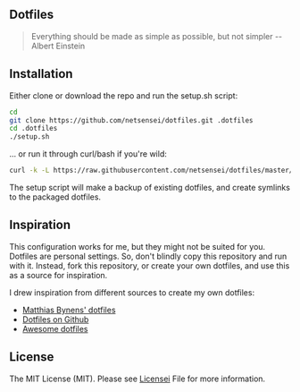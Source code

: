 ## Dotfiles

> Everything should be made as simple as possible, but not simpler
-- Albert Einstein

## Installation

Either clone or download the repo and run the setup.sh script:

```bash
cd
git clone https://github.com/netsensei/dotfiles.git .dotfiles
cd .dotfiles
./setup.sh
```
... or run it through curl/bash if you're wild:

```bash
curl -k -L https://raw.githubusercontent.com/netsensei/dotfiles/master/setup.sh | sudo bash
```

The setup script will make a backup of existing dotfiles, and create symlinks to the packaged dotfiles.

## Inspiration

This configuration works for me, but they might not be suited for you. Dotfiles 
are personal settings. So, don't blindly copy this repository and run with it.
Instead, fork this repository, or create your own dotfiles, and use this as a source
for inspiration.

I drew inspiration from different sources to create my own dotfiles:

* [Matthias Bynens' dotfiles](https://github.com/mathiasbynens/dotfiles)
* [Dotfiles on Github](https://dotfiles.github.io/)
* [Awesome dotfiles](https://github.com/webpro/awesome-dotfiles)

## License

The MIT License (MIT). Please see [Licensei](LICENSE.md) File for more information.
